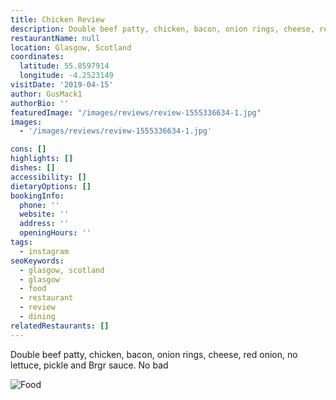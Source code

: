 ```yaml
---
title: Chicken Review
description: Double beef patty, chicken, bacon, onion rings, cheese, red onion, no lettuce, pickle and Brgr sauce. No bad
restaurantName: null
location: Glasgow, Scotland
coordinates:
  latitude: 55.8597914
  longitude: -4.2523149
visitDate: '2019-04-15'
author: GusMack1
authorBio: ''
featuredImage: "/images/reviews/review-1555336634-1.jpg"
images:
  - '/images/reviews/review-1555336634-1.jpg'

cons: []
highlights: []
dishes: []
accessibility: []
dietaryOptions: []
bookingInfo:
  phone: ''
  website: ''
  address: ''
  openingHours: ''
tags:
  - instagram
seoKeywords:
  - glasgow, scotland
  - glasgow
  - food
  - restaurant
  - review
  - dining
relatedRestaurants: []
---
```


Double beef patty, chicken, bacon, onion rings, cheese, red onion, no lettuce, pickle and Brgr sauce. No bad

![Food](/images/reviews/review-1555336634-1.jpg)
